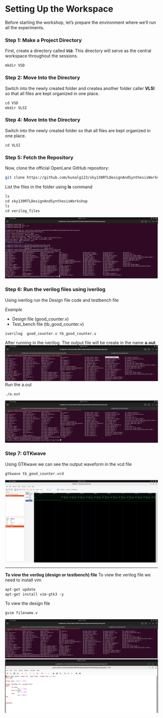 # Setting Up the Workspace

Before starting the workshop, let’s prepare the environment where we’ll run all the experiments.

### Step 1: Make a Project Directory

First, create a directory called **`VSD`**.
This directory will serve as the central workspace throughout the sessions.

```
mkdir VSD
```

### Step 2: Move Into the Directory

Switch into the newly created folder and createa another folder caller **VLSI** so that all files are kept organized in one place.

```
cd VSD
mkdir VLSI
```
### Step 4: Move Into the Directory

Switch into the newly created folder so that all files are kept organized in one place.

```
cd VLSI
```

### Step 5: Fetch the Repository

Now, clone the official OpenLane GitHub repository:

```bash
git clone https://github.com/kunalg123/sky130RTLDesignAndSynthesisWorkshop.git
```
List the files in the folder using **ls** command
```
ls
cd sky130RTLDesignAndSynthesisWorkshop
ls
cd verilog_files
```
![gitclone](https://github.com/Muthukumarj-42/vsd-tapeout/blob/d599eae68919a34346f657b7544c31b71737f822/week-1%20/%20pictures/gitclone.png)

### Step 6: Run the verilog files using iverilog

Using iverilog run the Design file code and testbench file

*Example*
* Design file (good_counter.v)
* Test_bench file (tb_good_counter.v)
```
iverilog  good_counter.v tb_good_counter.v
```
After running in the iverilog. The output file will be create in the name **a.out**.
![aout](https://github.com/Muthukumarj-42/vsd-tapeout/blob/1f1f18ed05e939215ee4508279e827adf4c75730/week-1%20/%20pictures/aout.png)
Run the a.out
```
./a.out
```
![vcd](https://github.com/Muthukumarj-42/vsd-tapeout/blob/7a312a3936d6a91f6d279caf50d925375332c2a5/week-1%20/%20pictures/vcdfile.png)

### Step 7: GTKwave 

Using GTKwave we can see the output waveform in the vcd file
```
gtkwave tb_good_counter.vcd
```
![wave](https://github.com/Muthukumarj-42/vsd-tapeout/blob/604878e63b7c69fba573cec05b018ad20fd2bda2/week-1%20/%20pictures/wave.png)

---
**To view the verilog (design or testbench) file**
To view the verilog file we need to install vim 
```
apt-get update
apt-get install vim-gtk3 -y
```
To view the design file 
```
gvim filename.v
```
![givmbash](https://github.com/Muthukumarj-42/vsd-tapeout/blob/5d1043e2db2f528b8bf5f954f36dbe0475163da2/week-1%20/%20pictures/gvim_bash.png)
![gvim](https://github.com/Muthukumarj-42/vsd-tapeout/blob/01c03fd3547673fb5f0b851c830b850a7beda11b/week-1%20/%20pictures/gvim.png)

